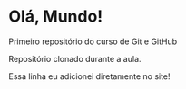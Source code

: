 # Olá, Mundo!
 Primeiro repositório do curso de Git e GitHub

 Repositório clonado durante a aula.

Essa linha eu adicionei diretamente no site!
